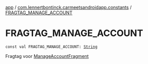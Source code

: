 [app](../index.md) / [com.lennertbontinck.carmeetsandroidapp.constants](index.md) / [FRAGTAG_MANAGE_ACCOUNT](./-f-r-a-g-t-a-g_-m-a-n-a-g-e_-a-c-c-o-u-n-t.md)

# FRAGTAG_MANAGE_ACCOUNT

`const val FRAGTAG_MANAGE_ACCOUNT: `[`String`](https://kotlinlang.org/api/latest/jvm/stdlib/kotlin/-string/index.html)

Fragtag voor [ManageAccountFragment](../com.lennertbontinck.carmeetsandroidapp.fragments/-manage-account-fragment/index.md)

